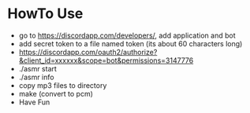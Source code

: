 # HowTo Use

* go to https://discordapp.com/developers/, add application and bot
* add secret token to a file named token (its about 60 characters long)
* https://discordapp.com/oauth2/authorize?&client_id=xxxxxx&scope=bot&permissions=3147776
* ./asmr start
* ./asmr info
* copy mp3 files to directory
* make (convert to pcm)
* Have Fun
